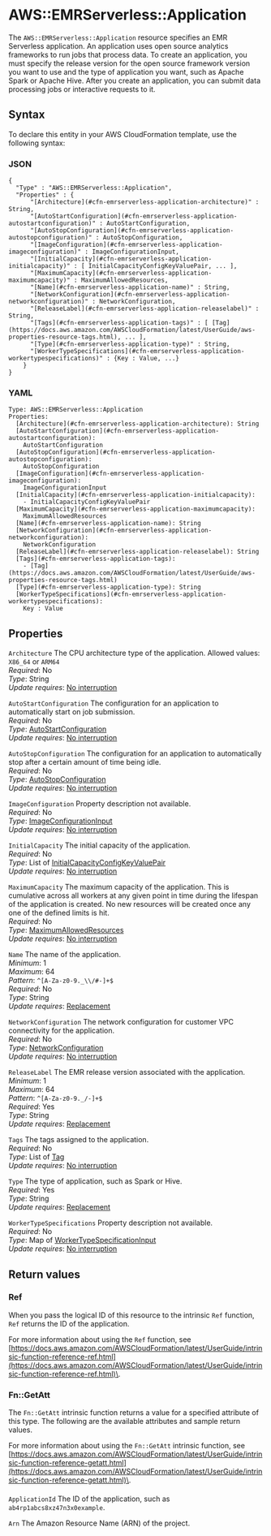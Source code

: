 # AWS::EMRServerless::Application<a name="aws-resource-emrserverless-application"></a>

The `AWS::EMRServerless::Application` resource specifies an EMR Serverless application\. An application uses open source analytics frameworks to run jobs that process data\. To create an application, you must specify the release version for the open source framework version you want to use and the type of application you want, such as Apache Spark or Apache Hive\. After you create an application, you can submit data processing jobs or interactive requests to it\.

## Syntax<a name="aws-resource-emrserverless-application-syntax"></a>

To declare this entity in your AWS CloudFormation template, use the following syntax:

### JSON<a name="aws-resource-emrserverless-application-syntax.json"></a>

```
{
  "Type" : "AWS::EMRServerless::Application",
  "Properties" : {
      "[Architecture](#cfn-emrserverless-application-architecture)" : String,
      "[AutoStartConfiguration](#cfn-emrserverless-application-autostartconfiguration)" : AutoStartConfiguration,
      "[AutoStopConfiguration](#cfn-emrserverless-application-autostopconfiguration)" : AutoStopConfiguration,
      "[ImageConfiguration](#cfn-emrserverless-application-imageconfiguration)" : ImageConfigurationInput,
      "[InitialCapacity](#cfn-emrserverless-application-initialcapacity)" : [ InitialCapacityConfigKeyValuePair, ... ],
      "[MaximumCapacity](#cfn-emrserverless-application-maximumcapacity)" : MaximumAllowedResources,
      "[Name](#cfn-emrserverless-application-name)" : String,
      "[NetworkConfiguration](#cfn-emrserverless-application-networkconfiguration)" : NetworkConfiguration,
      "[ReleaseLabel](#cfn-emrserverless-application-releaselabel)" : String,
      "[Tags](#cfn-emrserverless-application-tags)" : [ [Tag](https://docs.aws.amazon.com/AWSCloudFormation/latest/UserGuide/aws-properties-resource-tags.html), ... ],
      "[Type](#cfn-emrserverless-application-type)" : String,
      "[WorkerTypeSpecifications](#cfn-emrserverless-application-workertypespecifications)" : {Key : Value, ...}
    }
}
```

### YAML<a name="aws-resource-emrserverless-application-syntax.yaml"></a>

```
Type: AWS::EMRServerless::Application
Properties: 
  [Architecture](#cfn-emrserverless-application-architecture): String
  [AutoStartConfiguration](#cfn-emrserverless-application-autostartconfiguration): 
    AutoStartConfiguration
  [AutoStopConfiguration](#cfn-emrserverless-application-autostopconfiguration): 
    AutoStopConfiguration
  [ImageConfiguration](#cfn-emrserverless-application-imageconfiguration): 
    ImageConfigurationInput
  [InitialCapacity](#cfn-emrserverless-application-initialcapacity): 
    - InitialCapacityConfigKeyValuePair
  [MaximumCapacity](#cfn-emrserverless-application-maximumcapacity): 
    MaximumAllowedResources
  [Name](#cfn-emrserverless-application-name): String
  [NetworkConfiguration](#cfn-emrserverless-application-networkconfiguration): 
    NetworkConfiguration
  [ReleaseLabel](#cfn-emrserverless-application-releaselabel): String
  [Tags](#cfn-emrserverless-application-tags): 
    - [Tag](https://docs.aws.amazon.com/AWSCloudFormation/latest/UserGuide/aws-properties-resource-tags.html)
  [Type](#cfn-emrserverless-application-type): String
  [WorkerTypeSpecifications](#cfn-emrserverless-application-workertypespecifications): 
    Key : Value
```

## Properties<a name="aws-resource-emrserverless-application-properties"></a>

`Architecture`  <a name="cfn-emrserverless-application-architecture"></a>
The CPU architecture type of the application\. Allowed values: `X86_64` or `ARM64`  
*Required*: No  
*Type*: String  
*Update requires*: [No interruption](https://docs.aws.amazon.com/AWSCloudFormation/latest/UserGuide/using-cfn-updating-stacks-update-behaviors.html#update-no-interrupt)

`AutoStartConfiguration`  <a name="cfn-emrserverless-application-autostartconfiguration"></a>
The configuration for an application to automatically start on job submission\.  
*Required*: No  
*Type*: [AutoStartConfiguration](aws-properties-emrserverless-application-autostartconfiguration.md)  
*Update requires*: [No interruption](https://docs.aws.amazon.com/AWSCloudFormation/latest/UserGuide/using-cfn-updating-stacks-update-behaviors.html#update-no-interrupt)

`AutoStopConfiguration`  <a name="cfn-emrserverless-application-autostopconfiguration"></a>
The configuration for an application to automatically stop after a certain amount of time being idle\.  
*Required*: No  
*Type*: [AutoStopConfiguration](aws-properties-emrserverless-application-autostopconfiguration.md)  
*Update requires*: [No interruption](https://docs.aws.amazon.com/AWSCloudFormation/latest/UserGuide/using-cfn-updating-stacks-update-behaviors.html#update-no-interrupt)

`ImageConfiguration`  <a name="cfn-emrserverless-application-imageconfiguration"></a>
Property description not available\.  
*Required*: No  
*Type*: [ImageConfigurationInput](aws-properties-emrserverless-application-imageconfigurationinput.md)  
*Update requires*: [No interruption](https://docs.aws.amazon.com/AWSCloudFormation/latest/UserGuide/using-cfn-updating-stacks-update-behaviors.html#update-no-interrupt)

`InitialCapacity`  <a name="cfn-emrserverless-application-initialcapacity"></a>
The initial capacity of the application\.  
*Required*: No  
*Type*: List of [InitialCapacityConfigKeyValuePair](aws-properties-emrserverless-application-initialcapacityconfigkeyvaluepair.md)  
*Update requires*: [No interruption](https://docs.aws.amazon.com/AWSCloudFormation/latest/UserGuide/using-cfn-updating-stacks-update-behaviors.html#update-no-interrupt)

`MaximumCapacity`  <a name="cfn-emrserverless-application-maximumcapacity"></a>
The maximum capacity of the application\. This is cumulative across all workers at any given point in time during the lifespan of the application is created\. No new resources will be created once any one of the defined limits is hit\.  
*Required*: No  
*Type*: [MaximumAllowedResources](aws-properties-emrserverless-application-maximumallowedresources.md)  
*Update requires*: [No interruption](https://docs.aws.amazon.com/AWSCloudFormation/latest/UserGuide/using-cfn-updating-stacks-update-behaviors.html#update-no-interrupt)

`Name`  <a name="cfn-emrserverless-application-name"></a>
The name of the application\.  
*Minimum*: 1  
*Maximum*: 64  
*Pattern*: `^[A-Za-z0-9._\\/#-]+$`  
*Required*: No  
*Type*: String  
*Update requires*: [Replacement](https://docs.aws.amazon.com/AWSCloudFormation/latest/UserGuide/using-cfn-updating-stacks-update-behaviors.html#update-replacement)

`NetworkConfiguration`  <a name="cfn-emrserverless-application-networkconfiguration"></a>
The network configuration for customer VPC connectivity for the application\.  
*Required*: No  
*Type*: [NetworkConfiguration](aws-properties-emrserverless-application-networkconfiguration.md)  
*Update requires*: [No interruption](https://docs.aws.amazon.com/AWSCloudFormation/latest/UserGuide/using-cfn-updating-stacks-update-behaviors.html#update-no-interrupt)

`ReleaseLabel`  <a name="cfn-emrserverless-application-releaselabel"></a>
The EMR release version associated with the application\.  
*Minimum*: 1  
*Maximum*: 64  
*Pattern*: `^[A-Za-z0-9._/-]+$`  
*Required*: Yes  
*Type*: String  
*Update requires*: [Replacement](https://docs.aws.amazon.com/AWSCloudFormation/latest/UserGuide/using-cfn-updating-stacks-update-behaviors.html#update-replacement)

`Tags`  <a name="cfn-emrserverless-application-tags"></a>
The tags assigned to the application\.  
*Required*: No  
*Type*: List of [Tag](https://docs.aws.amazon.com/AWSCloudFormation/latest/UserGuide/aws-properties-resource-tags.html)  
*Update requires*: [No interruption](https://docs.aws.amazon.com/AWSCloudFormation/latest/UserGuide/using-cfn-updating-stacks-update-behaviors.html#update-no-interrupt)

`Type`  <a name="cfn-emrserverless-application-type"></a>
The type of application, such as Spark or Hive\.  
*Required*: Yes  
*Type*: String  
*Update requires*: [Replacement](https://docs.aws.amazon.com/AWSCloudFormation/latest/UserGuide/using-cfn-updating-stacks-update-behaviors.html#update-replacement)

`WorkerTypeSpecifications`  <a name="cfn-emrserverless-application-workertypespecifications"></a>
Property description not available\.  
*Required*: No  
*Type*: Map of [WorkerTypeSpecificationInput](aws-properties-emrserverless-application-workertypespecificationinput.md)  
*Update requires*: [No interruption](https://docs.aws.amazon.com/AWSCloudFormation/latest/UserGuide/using-cfn-updating-stacks-update-behaviors.html#update-no-interrupt)

## Return values<a name="aws-resource-emrserverless-application-return-values"></a>

### Ref<a name="aws-resource-emrserverless-application-return-values-ref"></a>

When you pass the logical ID of this resource to the intrinsic `Ref` function, `Ref` returns the ID of the application\.

For more information about using the `Ref` function, see [https://docs.aws.amazon.com/AWSCloudFormation/latest/UserGuide/intrinsic-function-reference-ref.html](https://docs.aws.amazon.com/AWSCloudFormation/latest/UserGuide/intrinsic-function-reference-ref.html)\.

### Fn::GetAtt<a name="aws-resource-emrserverless-application-return-values-fn--getatt"></a>

The `Fn::GetAtt` intrinsic function returns a value for a specified attribute of this type\. The following are the available attributes and sample return values\.

For more information about using the `Fn::GetAtt` intrinsic function, see [https://docs.aws.amazon.com/AWSCloudFormation/latest/UserGuide/intrinsic-function-reference-getatt.html](https://docs.aws.amazon.com/AWSCloudFormation/latest/UserGuide/intrinsic-function-reference-getatt.html)\.

#### <a name="aws-resource-emrserverless-application-return-values-fn--getatt-fn--getatt"></a>

`ApplicationId`  <a name="ApplicationId-fn::getatt"></a>
The ID of the application, such as `ab4rp1abcs8xz47n3x0example`\.

`Arn`  <a name="Arn-fn::getatt"></a>
The Amazon Resource Name \(ARN\) of the project\.